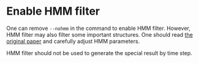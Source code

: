 # Enable HMM filter

One can remove `--nohmm` in the command to enable HMM filter. However, HMM filter may also filter some important structures. One should read [the original paper](https://doi.org/10.1039/C9CP05091D) and carefully adjust HMM parameters.

HMM filter should not be used to generate the special result by time step.